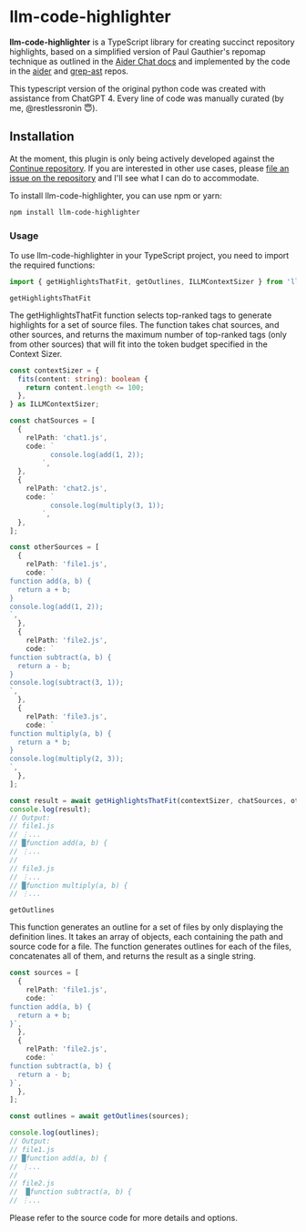 # llm-code-highlighter

**llm-code-highlighter** is a TypeScript library for creating succinct repository highlights, based on a simplified version of Paul Gauthier's repomap technique as outlined in the [Aider Chat docs](https://aider.chat/docs/repomap.html) and implemented by the code in the [aider](https://github.com/paul-gauthier/aider) and [grep-ast](https://github.com/paul-gauthier/grep-ast) repos.

This typescript version of the original python code was created with assistance from ChatGPT 4. Every line of code was manually curated (by me, @restlessronin 😇).

## Installation

At the moment, this plugin is only being actively developed against the [Continue repository](https://github.com/continuedev/continue). If you are interested in other use cases, please [file an issue on the repository](https://github.com/restlessronin/llm-code-highlighter/issues) and I'll see what I can do to accommodate.

To install llm-code-highlighter, you can use npm or yarn:

```bash
npm install llm-code-highlighter
```

### Usage

To use llm-code-highlighter in your TypeScript project, you need to import the required functions:

```typescript
import { getHighlightsThatFit, getOutlines, ILLMContextSizer } from 'llm-code-highlighter';
```

`getHighlightsThatFit`

The getHighlightsThatFit function selects top-ranked tags to generate highlights for a set of source files. The function takes chat sources, and other sources, and returns the maximum number of top-ranked tags (only from other sources) that will fit into the token budget specified in the Context Sizer.

```typescript
const contextSizer = {
  fits(content: string): boolean {
    return content.length <= 100;
  },
} as ILLMContextSizer;

const chatSources = [
  {
    relPath: 'chat1.js',
    code: `
          console.log(add(1, 2));
        `,
  },
  {
    relPath: 'chat2.js',
    code: `
          console.log(multiply(3, 1));
        `,
  },
];

const otherSources = [
  {
    relPath: 'file1.js',
    code: `
function add(a, b) {
  return a + b;
}
console.log(add(1, 2));
`,
  },
  {
    relPath: 'file2.js',
    code: `
function subtract(a, b) {
  return a - b;
}
console.log(subtract(3, 1));
`,
  },
  {
    relPath: 'file3.js',
    code: `
function multiply(a, b) {
  return a * b;
}
console.log(multiply(2, 3));
`,
  },
];

const result = await getHighlightsThatFit(contextSizer, chatSources, otherSources);
console.log(result);
// Output:
// file1.js
// ⋮...
// █function add(a, b) {
// ⋮...
//
// file3.js
// ⋮...
// █function multiply(a, b) {
// ⋮...
```

`getOutlines`

This function generates an outline for a set of files by only displaying the definition lines. It takes an array of objects, each containing the path and source code for a file. The function generates outlines for each of the files, concatenates all of them, and returns the result as a single string.

```typescript
const sources = [
  {
    relPath: 'file1.js',
    code: `
function add(a, b) {
  return a + b;
}`,
  },
  {
    relPath: 'file2.js',
    code: `
function subtract(a, b) {
  return a - b;
}`,
  },
];

const outlines = await getOutlines(sources);

console.log(outlines);
// Output:
// file1.js
// █function add(a, b) {
// ⋮...
//
// file2.js
//  █function subtract(a, b) {
// ⋮...
```

Please refer to the source code for more details and options.
